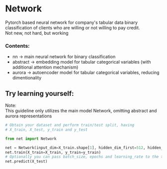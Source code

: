 # Network
Pytorch based neural network for company's tabular data binary classification of clients who are willing or not willing to pay credit.  
Not new, not hard, but working
### Contents:
* nn -> main neural network for binary classification
* abstract ->  embedding model for tabular categorical variables (with additional attention mechanism)
* aurora -> autoencoder model for tabular categorical variables, reducing dimentionality

## Try learning yourself:
Note:  
This guideline only utilizes the main model Network, omitting abstract and aurora representations
```python
# Obtain your dataset and perform train/test split, having
# X_train, X_test, y_train and y_test

from net import Network

net = Network(input_dim=X_train.shape[1], hidden_dim_first=512, hidden_dim_second=256, output_dim=1)
net.train(X_train=X_train, y_train=y_train)
# Optionally you can pass batch_size, epochs and learning_rate to the train method
net.predict(X_test)
```
